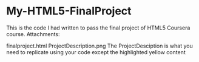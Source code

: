 # My-HTML5-FinalProject
This is the code I had written to pass the final project of HTML5 Coursera course.
Attachments:

finalproject.html
ProjectDescription.png
The ProjectDesciption is what you need to replicate using your code except the highlighted yellow content

